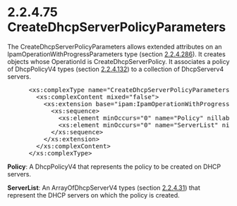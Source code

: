 <html dir="LTR" xmlns:mshelp="http://msdn.microsoft.com/mshelp" xmlns:ddue="http://ddue.schemas.microsoft.com/authoring/2003/5" xmlns:xlink="http://www.w3.org/1999/xlink" xmlns:tool="http://www.microsoft.com/tooltip">
 <body>
 <div id="header">
 <h1 class="heading">2.2.4.75 CreateDhcpServerPolicyParameters</h1>
 </div>
 <div id="mainSection">
 <div id="mainBody">
 <div id="allHistory" class="saveHistory"></div>
 <div id="sectionSection0" class="section" name="collapseableSection">
 

<p>The CreateDhcpServerPolicyParameters allows extended
attributes on an IpamOperationWithProgressParameters type (section <a href="99fc6063-33f2-47ef-8db7-91d89369e3dc.md">2.2.4.286</a>). It creates
objects whose OperationId is CreateDhcpServerPolicy. It associates a policy of
DhcpPolicyV4 types (section <a href="d159e433-4820-4d34-92d9-7f3afb1014fa.md">2.2.4.132</a>)
to a collection of DhcpServerv4 servers.</p>

<dl>
<dd>
<div><pre> &lt;xs:complexType name=&quot;CreateDhcpServerPolicyParameters&quot;&gt;
   &lt;xs:complexContent mixed=&quot;false&quot;&gt;
     &lt;xs:extension base=&quot;ipam:IpamOperationWithProgressParameters&quot;&gt;
       &lt;xs:sequence&gt;
         &lt;xs:element minOccurs=&quot;0&quot; name=&quot;Policy&quot; nillable=&quot;true&quot; type=&quot;ipam:DhcpPolicyV4&quot; /&gt;
         &lt;xs:element minOccurs=&quot;0&quot; name=&quot;ServerList&quot; nillable=&quot;true&quot; type=&quot;ipam:ArrayOfDhcpServerV4&quot; /&gt;
       &lt;/xs:sequence&gt;
     &lt;/xs:extension&gt;
   &lt;/xs:complexContent&gt;
 &lt;/xs:complexType&gt;
</pre></div>
</dd></dl>

<p><b>Policy</b>: A DhcpPolicyV4 that represents the
policy to be created on DHCP servers.</p>

<p><b>ServerList</b>: An ArrayOfDhcpServerV4 types
(section <a href="3d052406-dc3f-43fd-a5c2-48e876727a23.md">2.2.4.31</a>) that
represent the DHCP servers on which the policy is created.</p>


 </div>
 </div>
 </div>
 </body>
</html>